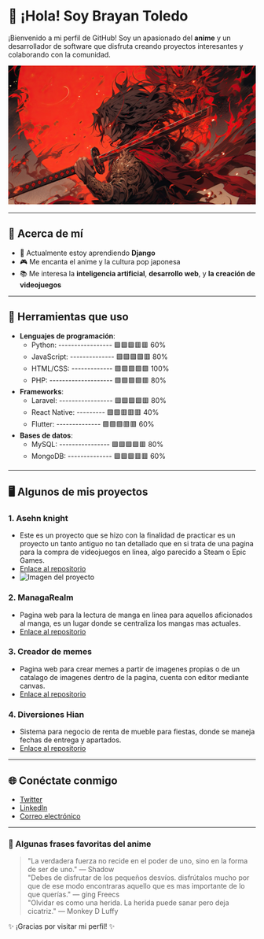# 👋 ¡Hola! Soy Brayan Toledo

¡Bienvenido a mi perfil de GitHub! Soy un apasionado del **anime** y un desarrollador de software que disfruta creando proyectos interesantes y colaborando con la comunidad.

![Anime Banner](https://github.com/Kunaizakku/Kunaizakku/blob/main/img/banner.jpg?raw=true)

---

## 🌸 Acerca de mí

- 🚀 Actualmente estoy aprendiendo **Django**
- 🎮 Me encanta el anime y la cultura pop japonesa
- 📚 Me interesa la **inteligencia artificial**, **desarrollo web**, y **la creación de videojuegos**

---

## 🔧 Herramientas que uso

- **Lenguajes de programación**:
     - Python: ----------------- 🟩🟩🟩🟥🟥 60%
     - JavaScript: -------------- 🟩🟩🟩🟩🟥 80%
     - HTML/CSS: ------------- 🟩🟩🟩🟩🟩 100%
     - PHP: -------------------- 🟩🟩🟩🟩🟥 80%
- **Frameworks**:
     - Laravel: ----------------- 🟩🟩🟩🟩🟥 80%
     - React Native: --------- 🟩🟩🟥🟥🟥 40%
     - Flutter: -------------- 🟩🟩🟩🟥🟥 60%
- **Bases de datos**:
     - MySQL: ---------------- 🟩🟩🟩🟩🟥 80%
     - MongoDB: -------------- 🟩🟩🟩🟥🟥 60%

---

## 🖥️ Algunos de mis proyectos

### 1. **Asehn knight**
   - Este es un proyecto que se hizo con la finalidad de practicar es un proyecto un tanto antiguo no tan detallado que en si trata de una pagina para la compra de videojuegos en linea, algo parecido a Steam o Epic Games.
   - [Enlace al repositorio](https://github.com/miusuario/proyecto)
   - ![Imagen del proyecto](https://example.com/proyecto-imagen.jpg)

### 2. **ManagaRealm**
   - Pagina web para la lectura de manga en linea para aquellos aficionados al manga, es un lugar donde se centraliza los mangas mas actuales.
   - [Enlace al repositorio](https://github.com/kunaizakku/mangarealm)

### 3. **Creador de memes**
   - Pagina web para crear memes a partir de imagenes propias o de un catalago de imagenes dentro de la pagina, cuenta con editor mediante canvas.
   - [Enlace al repositorio](https://github.com/kunaizakku/Creador-de-memes)

### 4. **Diversiones Hian**
   - Sistema para negocio de renta de mueble para fiestas, donde se maneja fechas de entrega y apartados.
   - [Enlace al repositorio](https://github.com/kunaizakku/diversiones-hian)

---

## 🌐 Conéctate conmigo

- [Twitter](https://twitter.com/kun_aizakku)
- [LinkedIn](https://linkedin.com/in/tuusuario)
- [Correo electrónico](mailto:brayt01@hotmail.com)

---

### 📝 Algunas frases favoritas del anime

> "La verdadera fuerza no recide en el poder de uno, sino en la forma de ser de uno." — Shadow  
> "Debes de disfrutar de los pequeños desvíos. disfrútalos mucho por que de ese modo encontraras aquello que es mas importante de lo que querías." — ging Freecs  
> "Olvidar es como una herida. La herida puede sanar pero deja cicatriz." — Monkey D Luffy  

✨ ¡Gracias por visitar mi perfil! ✨
